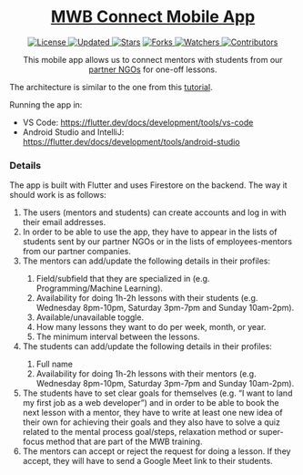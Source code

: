 <div align = "center">

<h1><a href="https://www.mentorswithoutborders.net/">MWB Connect Mobile App</a></h1>

<a href="https://github.com/MentorsWithoutBorders/mwb_connect_app/blob/master/LICENSE">
<img alt="License" src="https://img.shields.io/github/license/MentorsWithoutBorders/mwb_connect_app?style=plastic&color=white&label=License"> </a>

<a href="https://github.com/MentorsWithoutBorders/mwb_connect_app/pulse">
<img alt="Updated" src="https://img.shields.io/github/last-commit/MentorsWithoutBorders/mwb_connect_app?style=plastic&color=e30724&label=Updated"> </a>

<a href="https://github.com/MentorsWithoutBorders/mwb_connect_app/stargazers">
<img alt="Stars" src="https://img.shields.io/github/stars/MentorsWithoutBorders/mwb_connect_app?style=plastic&color=00d451&label=Stars"></a>

<a href="https://github.com/MentorsWithoutBorders/mwb_connect_app/network/members">
<img alt="Forks" src="https://img.shields.io/github/forks/MentorsWithoutBorders/mwb_connect_app?style=plastic&color=1688f0&label=Forks"> </a>

<a href="https://github.com/MentorsWithoutBorders/mwb_connect_app/watchers">
<img alt="Watchers" src="https://img.shields.io/github/watchers/MentorsWithoutBorders/mwb_connect_app?style=plastic&color=ff5500&label=Watchers"> </a>

<a href="https://github.com/MentorsWithoutBorders/mwb_connect_app/graphs/contributors">
<img alt="Contributors" src="https://img.shields.io/github/contributors/MentorsWithoutBorders/mwb_connect_app?style=plastic&color=f0f&label=Contributors"> </a>

<!-- <h2>Connecting mentors with mentees</h2>

<figure>
  <img src= "https://raw.githubusercontent.com/MentorsWithoutBorders/mwb_connect_app/master/images/screenshot.jpg" alt="MWB Connect App Screenshot" style="width:100%">
  <figcaption>MWB Connect App Screenshot</figcaption>
</figure> -->

This mobile app allows us to connect mentors with students from our <a href="https://www.mentorswithoutborders.net/partners.php" target="_blank">partner NGOs</a> for one-off lessons.

</div>

The architecture is similar to the one from this [tutorial](https://medium.com/flutter-community/flutter-firebase-realtime-database-crud-operations-using-provider-c242a01f6a10).

Running the app in:

- VS Code: https://flutter.dev/docs/development/tools/vs-code
- Android Studio and IntelliJ: https://flutter.dev/docs/development/tools/android-studio

### Details

The app is built with Flutter and uses Firestore on the backend. The way it should work is as follows:

<ol>
<li>The users (mentors and students) can create accounts and log in with their email addresses.</li>
<li>In order to be able to use the app, they have to appear in the lists of students sent by our partner NGOs or in the lists of employees-mentors from our partner companies.</li>
<li>The mentors can add/update the following details in their profiles:</li>
<ol>
<li>Field/subfield that they are specialized in (e.g. Programming/Machine Learning).</li>
<li>Availability for doing 1h-2h lessons with their students (e.g. Wednesday 8pm-10pm, Saturday 3pm-7pm and Sunday 10am-2pm).</li>
<li>Available/unavailable toggle.</li>
<li>How many lessons they want to do per week, month, or year.</li>
<li>The minimum interval between the lessons.</li>
</ol>
<li>The students can add/update the following details in their profiles:</li>
<ol>
<li>Full name</li>
<li>Availability for doing 1h-2h lessons with their mentors (e.g. Wednesday 8pm-10pm, Saturday 3pm-7pm and Sunday 10am-2pm).</li>
</ol>
<li>The students have to set clear goals for themselves (e.g. “I want to land my first job as a web developer”) and in order to be able to book the next lesson with a mentor, they have to write at least one new idea of their own for achieving their goals and they also have to solve a quiz related to the mental process goal/steps, relaxation method or super-focus method that are part of the MWB training.</li>
<li>The mentors can accept or reject the request for doing a lesson. If they accept, they will have to send a Google Meet link to their students.</li>
</ol>
